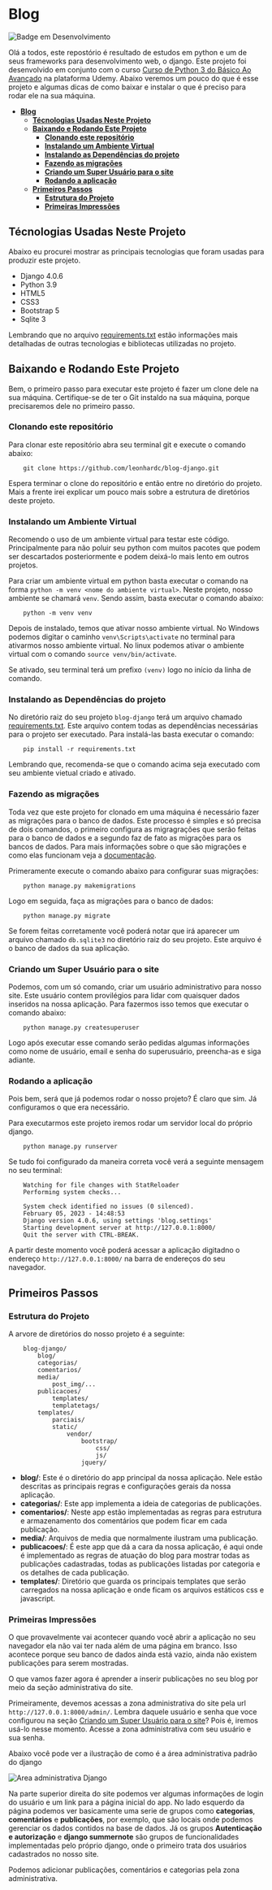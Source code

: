 # **Blog**

![Badge em Desenvolvimento](http://img.shields.io/static/v1?label=STATUS&message=CONCLUIDO&color=GREEN&style=for-the-badge)

Olá a todos, este repostório é resultado de estudos em python e um de seus frameworks para desenvolvimento web, o django. Este projeto foi desenvolvido em conjunto com o curso [Curso de Python 3 do Básico Ao Avançado](https://www.udemy.com/course/python-3-do-zero-ao-avancado/) na plataforma Udemy. 
Abaixo veremos um pouco do que é esse projeto e algumas dicas de como baixar e instalar o que é preciso para rodar ele na sua máquina.

- [**Blog**](#blog)
  - [**Técnologias Usadas Neste Projeto**](#técnologias-usadas-neste-projeto)
  - [**Baixando e Rodando Este Projeto**](#baixando-e-rodando-este-projeto)
    - [**Clonando este repositório**](#clonando-este-repositório)
    - [**Instalando um Ambiente Virtual**](#instalando-um-ambiente-virtual)
    - [**Instalando as Dependências do projeto**](#instalando-as-dependências-do-projeto)
    - [**Fazendo as migrações**](#fazendo-as-migrações)
    - [**Criando um Super Usuário para o site**](#criando-um-super-usuário-para-o-site)
    - [**Rodando a aplicação**](#rodando-a-aplicação)
  - [**Primeiros Passos**](#primeiros-passos)
    - [**Estrutura do Projeto**](#estrutura-do-projeto)
    - [**Primeiras Impressões**](#primeiras-impressões)

## **Técnologias Usadas Neste Projeto** 

Abaixo eu procurei mostrar as principais tecnologias que foram usadas para produzir este projeto.

* Django 4.0.6
* Python 3.9
* HTML5
* CSS3
* Bootstrap 5
* Sqlite 3

Lembrando que no arquivo [requirements.txt](./requirements.txt) estão informações mais detalhadas de outras tecnologias e bibliotecas utilizadas no projeto.

## **Baixando e Rodando Este Projeto**

Bem, o primeiro passo para executar este projeto é fazer um clone dele na sua máquina. Certifique-se de ter o Git instaldo na sua máquina, porque precisaremos dele no primeiro passo.

### **Clonando este repositório**

Para clonar este repositório abra seu terminal git e execute o comando abaixo:

```
    git clone https://github.com/leonhardc/blog-django.git
```

Espera terminar o clone do repositório e então entre no diretório do projeto. Mais a frente irei explicar um pouco mais sobre a estrutura de diretórios deste projeto. 

### **Instalando um Ambiente Virtual**

Recomendo o uso de um ambiente virtual para testar este código. Principalmente para não poluir seu python com muitos pacotes que podem ser descartados posteriormente e podem deixá-lo mais lento em outros projetos.

Para criar um ambiente virtual em python basta executar o comando na forma `python -m venv <nome do ambiente virtual>`. Neste projeto, nosso ambiente se chamará `venv`. Sendo assim, basta executar o comando abaixo:

```
    python -m venv venv
```

Depois de instalado, temos que ativar nosso ambiente virtual. No Windows podemos digitar o caminho `venv\Scripts\activate` no terminal para ativarmos nosso ambiente virtual. No linux podemos ativar o ambiente virtual com o comando `source venv/bin/activate`. 

Se ativado, seu terminal terá um prefixo `(venv)` logo no início da linha de comando.

### **Instalando as Dependências do projeto**

No diretório raiz do seu projeto `blog-django` terá um arquivo chamado [requirements.txt](./requirements.txt). Este arquivo contem todas as dependências necessárias para o projeto ser executado. Para instalá-las basta executar o comando:

```
    pip install -r requirements.txt
```

Lembrando que, recomenda-se que o comando acima seja executado com seu ambiente vietual criado e ativado.

### **Fazendo as migrações**

Toda vez que este projeto for clonado em uma máquina é necessário fazer as migrações para o banco de dados. Este processo é simples e só precisa de dois comandos, o primeiro configura as migragrações que serão feitas para o banco de dados e a segundo faz de fato as migrações para os bancos de dados. Para mais informações sobre o que são migrações e como elas funcionam veja a [documentação](https://docs.djangoproject.com/en/4.1/topics/migrations/).

Primeramente execute o comando abaixo para configurar suas migrações:

```
    python manage.py makemigrations
```

Logo em seguida, faça as migrações para o banco de dados:

```
    python manage.py migrate
```

Se forem feitas corretamente você poderá notar que irá aparecer um arquivo chamado `db.sqlite3` no diretório raiz do seu projeto. Este arquivo é o banco de dados da sua aplicação. 

### **Criando um Super Usuário para o site**

Podemos, com um só comando, criar um usuário administrativo para nosso site. Este usuário contem provilégios para lidar com quaisquer dados inseridos na nossa aplicação. Para fazermos isso temos que executar o comando abaixo:

```
    python manage.py createsuperuser
```

Logo após executar esse comando serão pedidas algumas informações como nome de usuário, email e senha do superusuário, preencha-as e siga adiante.

### **Rodando a aplicação**

Pois bem, será que já podemos rodar o nosso projeto? É claro que sim. Já configuramos o que era necessário.

Para executarmos este projeto iremos rodar um servidor local do próprio django.

```
    python manage.py runserver
```

Se tudo foi configurado da maneira correta você verá a seguinte mensagem no seu terminal:

```
    Watching for file changes with StatReloader
    Performing system checks...

    System check identified no issues (0 silenced).
    February 05, 2023 - 14:48:53
    Django version 4.0.6, using settings 'blog.settings'
    Starting development server at http://127.0.0.1:8000/
    Quit the server with CTRL-BREAK.
```
A partir deste momento você poderá acessar a aplicação digitadno o endereço `http://127.0.0.1:8000/` na barra de endereços do seu navegador.

## **Primeiros Passos**

### **Estrutura do Projeto**

A arvore de diretórios do nosso projeto é a seguinte:

```
    blog-django/
        blog/
        categorias/
        comentarios/
        media/
            post_img/...
        publicacoes/
            templates/
            templatetags/
        templates/
            parciais/
            static/
                vendor/
                    bootstrap/
                        css/
                        js/
                    jquery/
```

* **blog/**: Este é o diretório do app principal da nossa aplicação. Nele estão descritas as principais regras e configurações gerais da nossa aplicação. 
* **categorias/**: Este app implementa a ideia de categorias de publicações. 
* **comentarios/**: Neste app estão implementadas as regras para estrutura e armazenamento dos comentários que podem ficar em cada publicação.
* **media/**: Arquivos de media que normalmente ilustram uma publicação.
* **publicacoes/**: É este app que dá a cara da nossa aplicação, é aqui onde é implementado as regras de atuação do blog para mostrar todas as publicações cadastradas, todas as publicações listadas por categoria e os detalhes de cada publicação.
* **templates/**: Diretório que guarda os principais templates que serão carregados na nossa aplicação e onde ficam os arquivos estáticos css e javascript.

### **Primeiras Impressões**

O que provavelmente vai acontecer quando você abrir a aplicação no seu navegador ela não vai ter nada além de uma página em branco. Isso acontece porque seu banco de dados ainda está vazio, ainda não existem publicações para serem mostradas. 

O que vamos fazer agora é aprender a inserir publicações no seu blog por meio da seção administrativa do site.

Primeiramente, devemos acessas a zona administrativa do site pela url `http://127.0.0.1:8000/admin/`. Lembra daquele usuário e senha que voce configurou na seção [Criando um Super Usuário para o site](#criando-um-super-usuário-para-o-site)? Pois é, iremos usá-lo nesse momento. Acesse a zona administrativa com seu usuário e sua senha.

Abaixo você pode ver a ilustração de como é a área administrativa padrão do django

![Area administrativa Django](./img/admarea.png)

Na parte superior direita do site podemos ver algumas informações de login do usuário e um link para a página inicial do app. No lado esquerdo da página podemos ver basicamente uma serie de grupos como **categorias**, **comentários** e **publicações**, por exemplo, que são locais onde podemos gerenciar os dados contidos na base de dados. Já os grupos **Autenticação e autorização** e **django summernote** são grupos de funcionalidades implementadas pelo próprio django, onde o primeiro trata dos usuários cadastrados no nosso site.

Podemos adicionar publicações, comentários e categorias pela zona administrativa.


